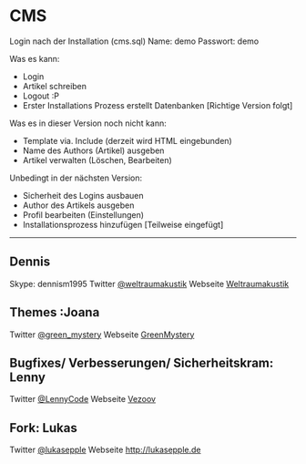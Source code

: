 # CMS
Login nach der Installation (cms.sql)
Name: demo
Passwort: demo

Was es kann:
* Login
* Artikel schreiben
* Logout :P
* Erster Installations Prozess erstellt Datenbanken [Richtige Version folgt]

Was es in dieser Version noch nicht kann: 
* Template via. Include (derzeit wird HTML eingebunden)
* Name des Authors (Artikel) ausgeben
* Artikel verwalten (Löschen, Bearbeiten)

Unbedingt in der nächsten Version:
* Sicherheit des Logins ausbauen
* Author des Artikels ausgeben
* Profil bearbeiten (Einstellungen)
* Installationsprozess hinzufügen [Teilweise eingefügt]
* * *
## Dennis
Skype: dennism1995 
Twitter [@weltraumakustik](http://twitter.com/weltraumakustik)
Webseite [Weltraumakustik](http://weltraumakustik.de)

## Themes :Joana
Twitter [@green_mystery](http://twitter.com/green_mystery)
Webseite [GreenMystery](http://green-mystery.org)

## Bugfixes/ Verbesserungen/ Sicherheitskram: Lenny
Twitter [@LennyCode](https://twitter.com/LennyCode)
Webseite [Vezoov](http://www.vezoov.com/)
## Fork: Lukas
Twitter [@lukasepple](https://twitter.com/lukasepple)
Webseite <http://lukasepple.de>